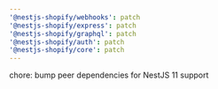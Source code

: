```yaml
---
'@nestjs-shopify/webhooks': patch
'@nestjs-shopify/express': patch
'@nestjs-shopify/graphql': patch
'@nestjs-shopify/auth': patch
'@nestjs-shopify/core': patch
---
```


chore: bump peer dependencies for NestJS 11 support
